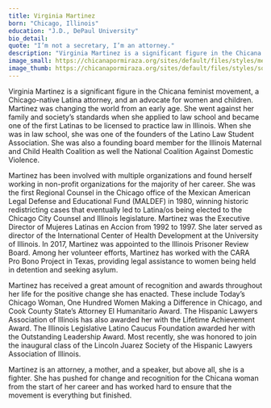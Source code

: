 ```yaml
---
title: Virginia Martinez
born: "Chicago, Illinois"
education: "J.D., DePaul University"
bio_detail: 
quote: "I’m not a secretary, I’m an attorney."
description: "Virginia Martinez is a significant figure in the Chicana feminist movement, a Chicago-native Latina attorney, and an advocate for women and children. Martinez was changing the world from an early age. She went against her family and society’s standards when she applied to law school and became one of the first Latinas to be licensed to practice law in Illinois. When she was in law school, she was one of the founders of the Latino Law Student Association."
image_small: https://chicanapormiraza.org/sites/default/files/styles/medium/public/Virginia%20Martinez%20Portrait.png
image_thumb: https://chicanapormiraza.org/sites/default/files/styles/square_thumbnail/public/Virginia%20Martinez%20Portrait.png
--- 
```


Virginia Martinez is a significant figure in the Chicana feminist movement, a Chicago-native Latina attorney, and an advocate for women and children. Martinez was changing the world from an early age. She went against her family and society’s standards when she applied to law school and became one of the first Latinas to be licensed to practice law in Illinois. When she was in law school, she was one of the founders of the Latino Law Student Association. She was also a founding board member for the Illinois Maternal and Child Health Coalition as well the National Coalition Against Domestic Violence.

Martinez has been involved with multiple organizations and found herself working in non-profit organizations for the majority of her career. She was the first Regional Counsel in the Chicago office of the Mexican American Legal Defense and Educational Fund (MALDEF) in 1980, winning historic redistricting cases that eventually led to Latina/os being elected to the Chicago City Counsel and Illinois legislature. Martinez was the Executive Director of Mujeres Latinas en Accion from 1992 to 1997. She later served as director of the International Center of Health Development at the University of Illinois. In 2017, Martinez was appointed to the Illinois Prisoner Review Board. Among her volunteer efforts, Martinez has worked with the CARA Pro Bono Project in Texas, providing legal assistance to women being held in detention and seeking asylum.

Martinez has received a great amount of recognition and awards throughout her life for the positive change she has enacted. These include Today’s Chicago Woman, One Hundred Women Making a Difference in Chicago, and Cook County State’s Attorney El Humanitario Award. The Hispanic Lawyers Association of Illinois has also awarded her with the Lifetime Achievement Award. The Illinois Legislative Latino Caucus Foundation awarded her with the Outstanding Leadership Award. Most recently, she was honored to join the inaugural class of the Lincoln Juarez Society of the Hispanic Lawyers Association of Illinois.

Martinez is an attorney, a mother, and a speaker, but above all, she is a fighter. She has pushed for change and recognition for the Chicana woman from the start of her career and has worked hard to ensure that the movement is everything but finished.
